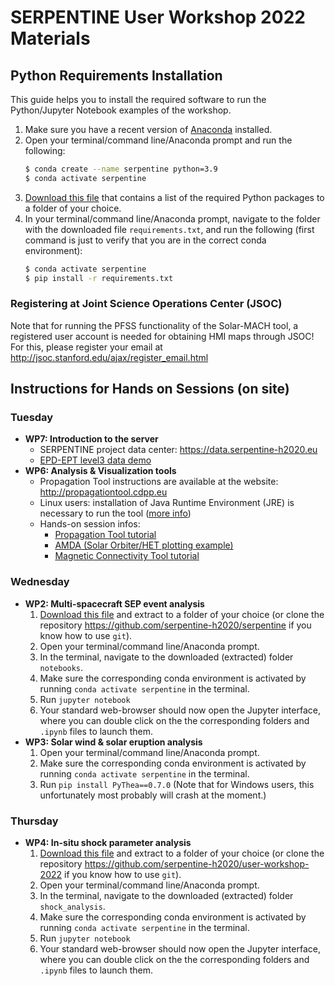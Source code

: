 # SERPENTINE User Workshop 2022 Materials

## Python Requirements Installation 
This guide helps you to install the required software to run the Python/Jupyter Notebook examples of the workshop.
1. Make sure you have a recent version of [Anaconda](https://www.anaconda.com/products/distribution) installed. 
2. Open your terminal/command line/Anaconda prompt and run the following:
    ``` bash
    $ conda create --name serpentine python=3.9
    $ conda activate serpentine
    ```
3. [Download this file](https://raw.githubusercontent.com/serpentine-h2020/user-workshop-2022/master/requirements.txt) that contains a list of the required Python packages to a folder of your choice.
4. In your terminal/command line/Anaconda prompt, navigate to the folder with the downloaded file `requirements.txt`, and run the following (first command is just to verify that you are in the correct conda environment):
    ``` bash
    $ conda activate serpentine
    $ pip install -r requirements.txt
    ```
### Registering at Joint Science Operations Center (JSOC)
Note that for running the PFSS functionality of the Solar-MACH tool, a registered user account is needed for obtaining HMI maps through JSOC! For this, please register your email at http://jsoc.stanford.edu/ajax/register_email.html
 
## Instructions for Hands on Sessions (on site)
### Tuesday
- **WP7: Introduction to the server**
    - SERPENTINE project data center: https://data.serpentine-h2020.eu
    - [EPD-EPT level3 data demo](https://deepnote.com/workspace/serpentineworkshop2-14cd7410-8fa1-413a-8905-e8e87d54caea/project/EPD-level3-demo-64510156-78e0-4f9c-af76-17de3bec3031)
- **WP6: Analysis & Visualization tools**
    - Propagation Tool instructions are available at the website: http://propagationtool.cdpp.eu
    - Linux users: installation of Java Runtime Environment (JRE) is necessary to run the tool ([more info](http://storms-tools.irap.omp.eu/PropagationTool/other/tests_jre.pdf))
    - Hands-on session infos:
        - [Propagation Tool tutorial](http://storms-tools.irap.omp.eu/PropagationTool/other/Propagation_Tool_tutorial.pdf)
        - [AMDA (Solar Orbiter/HET plotting example)](http://filez.irap.omp.eu/d069hz118vye)
        - [Magnetic Connectivity Tool tutorial](http://connect-tool.irap.omp.eu/static/img/tutorial/Magnetic%20Connectivity%20Tool%20Tutorial.pdf)

### Wednesday
- **WP2: Multi-spacecraft SEP event analysis**
    1. [Download this file](https://github.com/serpentine-h2020/serpentine/archive/refs/heads/main.zip) and extract to a folder of your choice (or clone the repository https://github.com/serpentine-h2020/serpentine if you know how to use `git`).
    2. Open your terminal/command line/Anaconda prompt.
    3. In the terminal, navigate to the downloaded (extracted) folder `notebooks`.
    4. Make sure the corresponding conda environment is activated by running `conda activate serpentine` in the terminal.
    5. Run `jupyter notebook`
    6. Your standard web-browser should now open the Jupyter interface, where you can double click on the the corresponding folders and `.ipynb` files to launch them.
- **WP3: Solar wind & solar eruption analysis**
    1. Open your terminal/command line/Anaconda prompt. 
    2. Make sure the corresponding conda environment is activated by running `conda activate serpentine` in the terminal.
    3. Run `pip install PyThea==0.7.0` (Note that for Windows users, this unfortunately most probably will crash at the moment.)
    
### Thursday
- **WP4: In-situ shock parameter analysis**
    1. [Download this file](https://github.com/serpentine-h2020/user-workshop-2022/archive/refs/heads/master.zip) and extract to a folder of your choice (or clone the repository https://github.com/serpentine-h2020/user-workshop-2022 if you know how to use `git`).
    2. Open your terminal/command line/Anaconda prompt.
    3. In the terminal, navigate to the downloaded (extracted) folder `shock_analysis`.
    4. Make sure the corresponding conda environment is activated by running `conda activate serpentine` in the terminal.
    5. Run `jupyter notebook`
    6. Your standard web-browser should now open the Jupyter interface, where you can double click on the the corresponding folders and `.ipynb` files to launch them.
